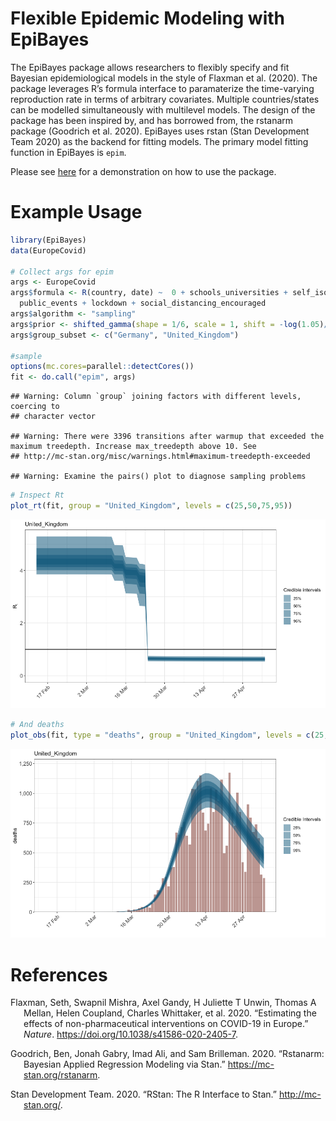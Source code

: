 Flexible Epidemic Modeling with EpiBayes
================

The EpiBayes package allows researchers to flexibly specify and fit
Bayesian epidemiological models in the style of Flaxman et al. (2020).
The package leverages R’s formula interface to paramaterize the
time-varying reproduction rate in terms of arbitrary covariates.
Multiple countries/states can be modelled simultaneously with multilevel
models. The design of the package has been inspired by, and has borrowed
from, the rstanarm package (Goodrich et al. 2020). EpiBayes uses rstan
(Stan Development Team 2020) as the backend for fitting models. The
primary model fitting function in EpiBayes is `epim`.

Please see [here](/vignettes/introduction.md) for a demonstration on how
to use the package.

# Example Usage

``` r
library(EpiBayes)
data(EuropeCovid)

# Collect args for epim
args <- EuropeCovid
args$formula <- R(country, date) ~  0 + schools_universities + self_isolating_if_ill +
  public_events + lockdown + social_distancing_encouraged
args$algorithm <- "sampling"
args$prior <- shifted_gamma(shape = 1/6, scale = 1, shift = -log(1.05)/6)
args$group_subset <- c("Germany", "United_Kingdom")

#sample
options(mc.cores=parallel::detectCores())
fit <- do.call("epim", args)
```

    ## Warning: Column `group` joining factors with different levels, coercing to
    ## character vector

    ## Warning: There were 3396 transitions after warmup that exceeded the maximum treedepth. Increase max_treedepth above 10. See
    ## http://mc-stan.org/misc/warnings.html#maximum-treedepth-exceeded

    ## Warning: Examine the pairs() plot to diagnose sampling problems

``` r
# Inspect Rt
plot_rt(fit, group = "United_Kingdom", levels = c(25,50,75,95))
```

![](README_files/figure-gfm/unnamed-chunk-1-1.png)<!-- -->

``` r
# And deaths
plot_obs(fit, type = "deaths", group = "United_Kingdom", levels = c(25,50,75,95))
```

![](README_files/figure-gfm/unnamed-chunk-1-2.png)<!-- -->

# References

<div id="refs" class="references hanging-indent">

<div id="ref-Flaxman2020">

Flaxman, Seth, Swapnil Mishra, Axel Gandy, H Juliette T Unwin, Thomas A
Mellan, Helen Coupland, Charles Whittaker, et al. 2020. “Estimating the
effects of non-pharmaceutical interventions on COVID-19 in Europe.”
*Nature*. <https://doi.org/10.1038/s41586-020-2405-7>.

</div>

<div id="ref-rstanarm">

Goodrich, Ben, Jonah Gabry, Imad Ali, and Sam Brilleman. 2020.
“Rstanarm: Bayesian Applied Regression Modeling via Stan.”
<https://mc-stan.org/rstanarm>.

</div>

<div id="ref-rstan">

Stan Development Team. 2020. “RStan: The R Interface to Stan.”
<http://mc-stan.org/>.

</div>

</div>
